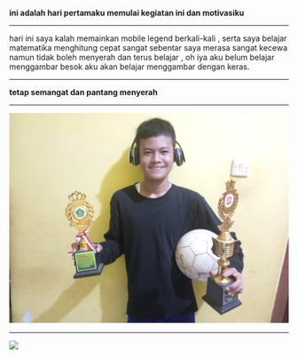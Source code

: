 <strong> ini adalah hari pertamaku memulai kegiatan ini dan motivasiku </strong>

<hr>

hari ini saya kalah memainkan mobile legend berkali-kali , serta saya belajar matematika menghitung cepat sangat sebentar saya merasa sangat kecewa namun tidak boleh menyerah dan terus belajar , oh iya aku belum belajar menggambar besok aku akan belajar menggambar dengan keras.

<hr>

<strong> tetap semangat dan pantang menyerah </strong>

<hr>
<img src="Prestasiku_hari_ini.jpeg" width="800">

<hr>

<img src="Lose_streak_saya.jpeg" width="800">
